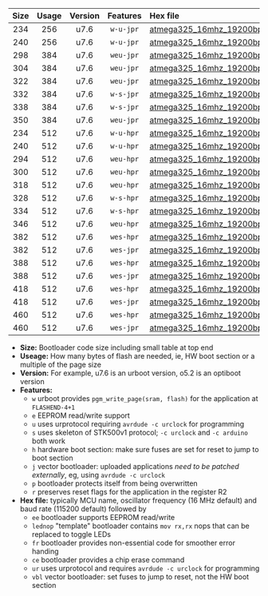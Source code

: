 |Size|Usage|Version|Features|Hex file|
|:-:|:-:|:-:|:-:|:--|
|234|256|u7.6|`w-u-jpr`|[atmega325_16mhz_19200bps_ur_vbl.hex](https://raw.githubusercontent.com/stefanrueger/urboot/main//atmega325_16mhz_19200bps_ur_vbl.hex)|
|240|256|u7.6|`w-u-jpr`|[atmega325_16mhz_19200bps_lednop_ur_vbl.hex](https://raw.githubusercontent.com/stefanrueger/urboot/main//atmega325_16mhz_19200bps_lednop_ur_vbl.hex)|
|298|384|u7.6|`weu-jpr`|[atmega325_16mhz_19200bps_ee_ur_vbl.hex](https://raw.githubusercontent.com/stefanrueger/urboot/main//atmega325_16mhz_19200bps_ee_ur_vbl.hex)|
|304|384|u7.6|`weu-jpr`|[atmega325_16mhz_19200bps_ee_lednop_ur_vbl.hex](https://raw.githubusercontent.com/stefanrueger/urboot/main//atmega325_16mhz_19200bps_ee_lednop_ur_vbl.hex)|
|322|384|u7.6|`weu-jpr`|[atmega325_16mhz_19200bps_ee_lednop_fr_ur_vbl.hex](https://raw.githubusercontent.com/stefanrueger/urboot/main//atmega325_16mhz_19200bps_ee_lednop_fr_ur_vbl.hex)|
|332|384|u7.6|`w-s-jpr`|[atmega325_16mhz_19200bps_vbl.hex](https://raw.githubusercontent.com/stefanrueger/urboot/main//atmega325_16mhz_19200bps_vbl.hex)|
|338|384|u7.6|`w-s-jpr`|[atmega325_16mhz_19200bps_lednop_vbl.hex](https://raw.githubusercontent.com/stefanrueger/urboot/main//atmega325_16mhz_19200bps_lednop_vbl.hex)|
|350|384|u7.6|`weu-jpr`|[atmega325_16mhz_19200bps_ee_lednop_fr_ce_ur_vbl.hex](https://raw.githubusercontent.com/stefanrueger/urboot/main//atmega325_16mhz_19200bps_ee_lednop_fr_ce_ur_vbl.hex)|
|234|512|u7.6|`w-u-hpr`|[atmega325_16mhz_19200bps_ur.hex](https://raw.githubusercontent.com/stefanrueger/urboot/main//atmega325_16mhz_19200bps_ur.hex)|
|240|512|u7.6|`w-u-hpr`|[atmega325_16mhz_19200bps_lednop_ur.hex](https://raw.githubusercontent.com/stefanrueger/urboot/main//atmega325_16mhz_19200bps_lednop_ur.hex)|
|294|512|u7.6|`weu-hpr`|[atmega325_16mhz_19200bps_ee_ur.hex](https://raw.githubusercontent.com/stefanrueger/urboot/main//atmega325_16mhz_19200bps_ee_ur.hex)|
|300|512|u7.6|`weu-hpr`|[atmega325_16mhz_19200bps_ee_lednop_ur.hex](https://raw.githubusercontent.com/stefanrueger/urboot/main//atmega325_16mhz_19200bps_ee_lednop_ur.hex)|
|318|512|u7.6|`weu-hpr`|[atmega325_16mhz_19200bps_ee_lednop_fr_ur.hex](https://raw.githubusercontent.com/stefanrueger/urboot/main//atmega325_16mhz_19200bps_ee_lednop_fr_ur.hex)|
|328|512|u7.6|`w-s-hpr`|[atmega325_16mhz_19200bps.hex](https://raw.githubusercontent.com/stefanrueger/urboot/main//atmega325_16mhz_19200bps.hex)|
|334|512|u7.6|`w-s-hpr`|[atmega325_16mhz_19200bps_lednop.hex](https://raw.githubusercontent.com/stefanrueger/urboot/main//atmega325_16mhz_19200bps_lednop.hex)|
|346|512|u7.6|`weu-hpr`|[atmega325_16mhz_19200bps_ee_lednop_fr_ce_ur.hex](https://raw.githubusercontent.com/stefanrueger/urboot/main//atmega325_16mhz_19200bps_ee_lednop_fr_ce_ur.hex)|
|382|512|u7.6|`wes-hpr`|[atmega325_16mhz_19200bps_ee.hex](https://raw.githubusercontent.com/stefanrueger/urboot/main//atmega325_16mhz_19200bps_ee.hex)|
|382|512|u7.6|`wes-jpr`|[atmega325_16mhz_19200bps_ee_vbl.hex](https://raw.githubusercontent.com/stefanrueger/urboot/main//atmega325_16mhz_19200bps_ee_vbl.hex)|
|388|512|u7.6|`wes-hpr`|[atmega325_16mhz_19200bps_ee_lednop.hex](https://raw.githubusercontent.com/stefanrueger/urboot/main//atmega325_16mhz_19200bps_ee_lednop.hex)|
|388|512|u7.6|`wes-jpr`|[atmega325_16mhz_19200bps_ee_lednop_vbl.hex](https://raw.githubusercontent.com/stefanrueger/urboot/main//atmega325_16mhz_19200bps_ee_lednop_vbl.hex)|
|418|512|u7.6|`wes-hpr`|[atmega325_16mhz_19200bps_ee_lednop_fr.hex](https://raw.githubusercontent.com/stefanrueger/urboot/main//atmega325_16mhz_19200bps_ee_lednop_fr.hex)|
|418|512|u7.6|`wes-jpr`|[atmega325_16mhz_19200bps_ee_lednop_fr_vbl.hex](https://raw.githubusercontent.com/stefanrueger/urboot/main//atmega325_16mhz_19200bps_ee_lednop_fr_vbl.hex)|
|460|512|u7.6|`wes-hpr`|[atmega325_16mhz_19200bps_ee_lednop_fr_ce.hex](https://raw.githubusercontent.com/stefanrueger/urboot/main//atmega325_16mhz_19200bps_ee_lednop_fr_ce.hex)|
|460|512|u7.6|`wes-jpr`|[atmega325_16mhz_19200bps_ee_lednop_fr_ce_vbl.hex](https://raw.githubusercontent.com/stefanrueger/urboot/main//atmega325_16mhz_19200bps_ee_lednop_fr_ce_vbl.hex)|

- **Size:** Bootloader code size including small table at top end
- **Useage:** How many bytes of flash are needed, ie, HW boot section or a multiple of the page size
- **Version:** For example, u7.6 is an urboot version, o5.2 is an optiboot version
- **Features:**
  + `w` urboot provides `pgm_write_page(sram, flash)` for the application at `FLASHEND-4+1`
  + `e` EEPROM read/write support
  + `u` uses urprotocol requiring `avrdude -c urclock` for programming
  + `s` uses skeleton of STK500v1 protocol; `-c urclock` and `-c arduino` both work
  + `h` hardware boot section: make sure fuses are set for reset to jump to boot section
  + `j` vector bootloader: uploaded applications *need to be patched externally*, eg, using `avrdude -c urclock`
  + `p` bootloader protects itself from being overwritten
  + `r` preserves reset flags for the application in the register R2
- **Hex file:** typically MCU name, oscillator frequency (16 MHz default) and baud rate (115200 default) followed by
  + `ee` bootloader supports EEPROM read/write
  + `lednop` "template" bootloader contains `mov rx,rx` nops that can be replaced to toggle LEDs
  + `fr` bootloader provides non-essential code for smoother error handing
  + `ce` bootloader provides a chip erase command
  + `ur` uses urprotocol and requires `avrdude -c urclock` for programming
  + `vbl` vector bootloader: set fuses to jump to reset, not the HW boot section
